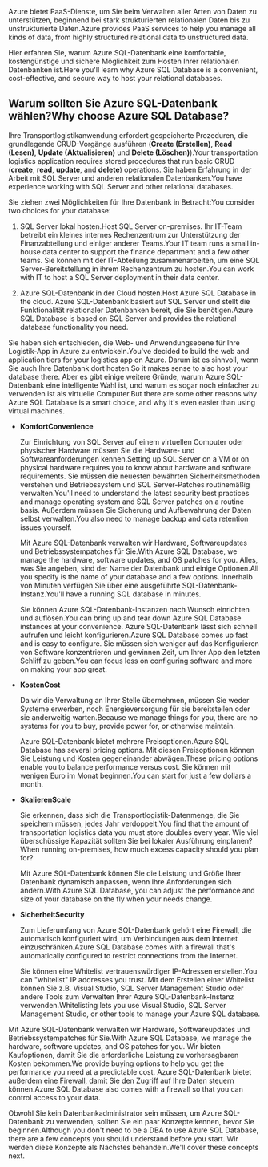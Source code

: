<span data-ttu-id="4830c-101">Azure bietet PaaS-Dienste, um Sie beim Verwalten aller Arten von Daten zu unterstützen, beginnend bei stark strukturierten relationalen Daten bis zu unstrukturierte Daten.</span><span class="sxs-lookup"><span data-stu-id="4830c-101">Azure provides PaaS services to help you manage all kinds of data, from highly structured relational data to unstructured data.</span></span>

<span data-ttu-id="4830c-102">Hier erfahren Sie, warum Azure SQL-Datenbank eine komfortable, kostengünstige und sichere Möglichkeit zum Hosten Ihrer relationalen Datenbanken ist.</span><span class="sxs-lookup"><span data-stu-id="4830c-102">Here you'll learn why Azure SQL Database is a convenient, cost-effective, and secure way to host your relational databases.</span></span>

## <a name="why-choose-azure-sql-database"></a><span data-ttu-id="4830c-103">Warum sollten Sie Azure SQL-Datenbank wählen?</span><span class="sxs-lookup"><span data-stu-id="4830c-103">Why choose Azure SQL Database?</span></span>

<span data-ttu-id="4830c-104">Ihre Transportlogistikanwendung erfordert gespeicherte Prozeduren, die grundlegende CRUD-Vorgänge ausführen (**Create (Erstellen)**, **Read (Lesen)**, **Update (Aktualisieren)** und **Delete (Löschen)**).</span><span class="sxs-lookup"><span data-stu-id="4830c-104">Your transportation logistics application requires stored procedures that run basic CRUD (**create**, **read**, **update**, and **delete**) operations.</span></span> <span data-ttu-id="4830c-105">Sie haben Erfahrung in der Arbeit mit SQL Server und anderen relationalen Datenbanken.</span><span class="sxs-lookup"><span data-stu-id="4830c-105">You have experience working with SQL Server and other relational databases.</span></span>

<span data-ttu-id="4830c-106">Sie ziehen zwei Möglichkeiten für Ihre Datenbank in Betracht:</span><span class="sxs-lookup"><span data-stu-id="4830c-106">You consider two choices for your database:</span></span>

1. <span data-ttu-id="4830c-107">SQL Server lokal hosten.</span><span class="sxs-lookup"><span data-stu-id="4830c-107">Host SQL Server on-premises.</span></span> <span data-ttu-id="4830c-108">Ihr IT-Team betreibt ein kleines internes Rechenzentrum zur Unterstützung der Finanzabteilung und einiger anderer Teams.</span><span class="sxs-lookup"><span data-stu-id="4830c-108">Your IT team runs a small in-house data center to support the finance department and a few other teams.</span></span> <span data-ttu-id="4830c-109">Sie können mit der IT-Abteilung zusammenarbeiten, um eine SQL Server-Bereitstellung in ihrem Rechenzentrum zu hosten.</span><span class="sxs-lookup"><span data-stu-id="4830c-109">You can work with IT to host a SQL Server deployment in their data center.</span></span>

1. <span data-ttu-id="4830c-110">Azure SQL-Datenbank in der Cloud hosten.</span><span class="sxs-lookup"><span data-stu-id="4830c-110">Host Azure SQL Database in the cloud.</span></span> <span data-ttu-id="4830c-111">Azure SQL-Datenbank basiert auf SQL Server und stellt die Funktionalität relationaler Datenbanken bereit, die Sie benötigen.</span><span class="sxs-lookup"><span data-stu-id="4830c-111">Azure SQL Database is based on SQL Server and provides the relational database functionality you need.</span></span>

<span data-ttu-id="4830c-112">Sie haben sich entschieden, die Web- und Anwendungsebene für Ihre Logistik-App in Azure zu entwickeln.</span><span class="sxs-lookup"><span data-stu-id="4830c-112">You've decided to build the web and application tiers for your logistics app on Azure.</span></span> <span data-ttu-id="4830c-113">Darum ist es sinnvoll, wenn Sie auch Ihre Datenbank dort hosten.</span><span class="sxs-lookup"><span data-stu-id="4830c-113">So it makes sense to also host your database there.</span></span> <span data-ttu-id="4830c-114">Aber es gibt einige weitere Gründe, warum Azure SQL-Datenbank eine intelligente Wahl ist, und warum es sogar noch einfacher zu verwenden ist als virtuelle Computer.</span><span class="sxs-lookup"><span data-stu-id="4830c-114">But there are some other reasons why Azure SQL Database is a smart choice, and why it's even easier than using virtual machines.</span></span>

- <span data-ttu-id="4830c-115">**Komfort**</span><span class="sxs-lookup"><span data-stu-id="4830c-115">**Convenience**</span></span>

    <span data-ttu-id="4830c-116">Zur Einrichtung von SQL Server auf einem virtuellen Computer oder physischer Hardware müssen Sie die Hardware- und Softwareanforderungen kennen.</span><span class="sxs-lookup"><span data-stu-id="4830c-116">Setting up SQL Server on a VM or on physical hardware requires you to know about hardware and software requirements.</span></span> <span data-ttu-id="4830c-117">Sie müssen die neuesten bewährten Sicherheitsmethoden verstehen und Betriebssystem und SQL Server-Patches routinemäßig verwalten.</span><span class="sxs-lookup"><span data-stu-id="4830c-117">You'll need to understand the latest security best practices and manage operating system and SQL Server patches on a routine basis.</span></span> <span data-ttu-id="4830c-118">Außerdem müssen Sie Sicherung und Aufbewahrung der Daten selbst verwalten.</span><span class="sxs-lookup"><span data-stu-id="4830c-118">You also need to manage backup and data retention issues yourself.</span></span>

    <span data-ttu-id="4830c-119">Mit Azure SQL-Datenbank verwalten wir Hardware, Softwareupdates und Betriebssystempatches für Sie.</span><span class="sxs-lookup"><span data-stu-id="4830c-119">With Azure SQL Database, we manage the hardware, software updates, and OS patches for you.</span></span> <span data-ttu-id="4830c-120">Alles, was Sie angeben, sind der Name der Datenbank und einige Optionen.</span><span class="sxs-lookup"><span data-stu-id="4830c-120">All you specify is the name of your database and a few options.</span></span> <span data-ttu-id="4830c-121">Innerhalb von Minuten verfügen Sie über eine ausgeführte SQL-Datenbank-Instanz.</span><span class="sxs-lookup"><span data-stu-id="4830c-121">You'll have a running SQL database in minutes.</span></span>

    <span data-ttu-id="4830c-122">Sie können Azure SQL-Datenbank-Instanzen nach Wunsch einrichten und auflösen.</span><span class="sxs-lookup"><span data-stu-id="4830c-122">You can bring up and tear down Azure SQL Database instances at your convenience.</span></span> <span data-ttu-id="4830c-123">Azure SQL-Datenbank lässt sich schnell aufrufen und leicht konfigurieren.</span><span class="sxs-lookup"><span data-stu-id="4830c-123">Azure SQL Database comes up fast and is easy to configure.</span></span> <span data-ttu-id="4830c-124">Sie müssen sich weniger auf das Konfigurieren von Software konzentrieren und gewinnen Zeit, um Ihrer App den letzten Schliff zu geben.</span><span class="sxs-lookup"><span data-stu-id="4830c-124">You can focus less on configuring software and more on making your app great.</span></span>

- <span data-ttu-id="4830c-125">**Kosten**</span><span class="sxs-lookup"><span data-stu-id="4830c-125">**Cost**</span></span>

    <span data-ttu-id="4830c-126">Da wir die Verwaltung an Ihrer Stelle übernehmen, müssen Sie weder Systeme erwerben, noch Energieversorgung für sie bereitstellen oder sie anderweitig warten.</span><span class="sxs-lookup"><span data-stu-id="4830c-126">Because we manage things for you, there are no systems for you to buy, provide power for, or otherwise maintain.</span></span>

    <span data-ttu-id="4830c-127">Azure SQL-Datenbank bietet mehrere Preisoptionen.</span><span class="sxs-lookup"><span data-stu-id="4830c-127">Azure SQL Database has several pricing options.</span></span> <span data-ttu-id="4830c-128">Mit diesen Preisoptionen können Sie Leistung und Kosten gegeneinander abwägen.</span><span class="sxs-lookup"><span data-stu-id="4830c-128">These pricing options enable you to balance performance versus cost.</span></span> <span data-ttu-id="4830c-129">Sie können mit wenigen Euro im Monat beginnen.</span><span class="sxs-lookup"><span data-stu-id="4830c-129">You can start for just a few dollars a month.</span></span>

- <span data-ttu-id="4830c-130">**Skalieren**</span><span class="sxs-lookup"><span data-stu-id="4830c-130">**Scale**</span></span>

    <span data-ttu-id="4830c-131">Sie erkennen, dass sich die Transportlogistik-Datenmenge, die Sie speichern müssen, jedes Jahr verdoppelt.</span><span class="sxs-lookup"><span data-stu-id="4830c-131">You find that the amount of transportation logistics data you must store doubles every year.</span></span> <span data-ttu-id="4830c-132">Wie viel überschüssige Kapazität sollten Sie bei lokaler Ausführung einplanen?</span><span class="sxs-lookup"><span data-stu-id="4830c-132">When running on-premises, how much excess capacity should you plan for?</span></span>

    <span data-ttu-id="4830c-133">Mit Azure SQL-Datenbank können Sie die Leistung und Größe Ihrer Datenbank dynamisch anpassen, wenn Ihre Anforderungen sich ändern.</span><span class="sxs-lookup"><span data-stu-id="4830c-133">With Azure SQL Database, you can adjust the performance and size of your database on the fly when your needs change.</span></span>

- <span data-ttu-id="4830c-134">**Sicherheit**</span><span class="sxs-lookup"><span data-stu-id="4830c-134">**Security**</span></span>

    <span data-ttu-id="4830c-135">Zum Lieferumfang von Azure SQL-Datenbank gehört eine Firewall, die automatisch konfiguriert wird, um Verbindungen aus dem Internet einzuschränken.</span><span class="sxs-lookup"><span data-stu-id="4830c-135">Azure SQL Database comes with a firewall that's automatically configured to restrict connections from the Internet.</span></span>

    <span data-ttu-id="4830c-136">Sie können eine Whitelist vertrauenswürdiger IP-Adressen erstellen.</span><span class="sxs-lookup"><span data-stu-id="4830c-136">You can "whitelist" IP addresses you trust.</span></span> <span data-ttu-id="4830c-137">Mit dem Erstellen einer Whitelist können Sie z.B. Visual Studio, SQL Server Management Studio oder andere Tools zum Verwalten Ihrer Azure SQL-Datenbank-Instanz verwenden.</span><span class="sxs-lookup"><span data-stu-id="4830c-137">Whitelisting lets you use Visual Studio, SQL Server Management Studio, or other tools to manage your Azure SQL database.</span></span>

<span data-ttu-id="4830c-138">Mit Azure SQL-Datenbank verwalten wir Hardware, Softwareupdates und Betriebssystempatches für Sie.</span><span class="sxs-lookup"><span data-stu-id="4830c-138">With Azure SQL Database, we manage the hardware, software updates, and OS patches for you.</span></span> <span data-ttu-id="4830c-139">Wir bieten Kaufoptionen, damit Sie die erforderliche Leistung zu vorhersagbaren Kosten bekommen.</span><span class="sxs-lookup"><span data-stu-id="4830c-139">We provide buying options to help you get the performance you need at a predictable cost.</span></span> <span data-ttu-id="4830c-140">Azure SQL-Datenbank bietet außerdem eine Firewall, damit Sie den Zugriff auf Ihre Daten steuern können.</span><span class="sxs-lookup"><span data-stu-id="4830c-140">Azure SQL Database also comes with a firewall so that you can control access to your data.</span></span>

<span data-ttu-id="4830c-141">Obwohl Sie kein Datenbankadministrator sein müssen, um Azure SQL-Datenbank zu verwenden, sollten Sie ein paar Konzepte kennen, bevor Sie beginnen.</span><span class="sxs-lookup"><span data-stu-id="4830c-141">Although you don't need to be a DBA to use Azure SQL Database, there are a few concepts you should understand before you start.</span></span> <span data-ttu-id="4830c-142">Wir werden diese Konzepte als Nächstes behandeln.</span><span class="sxs-lookup"><span data-stu-id="4830c-142">We'll cover these concepts next.</span></span>
